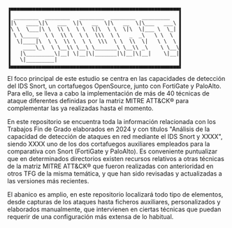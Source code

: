    ▐▀▀▀▀▀▀▀▀▀▀▀▀▀▀▀▀▀▀▀▀▀▀▀▀▀▀▀▀▀▀▀▀▀▀▀▀▀▀▀▀▀▀▀▀▀▀▀▀▀▀▀▀▀▀▌
    ▐ ________  ________   ________  ________  _________   ▌
    ▐|\   ____\|\   ___  \|\   __  \|\   __  \|\___   ___\ ▌
    ▐\ \  \___|\ \  \\ \  \ \  \|\  \ \  \|\  \|___ \  \_| ▌
    ▐ \ \_____  \ \  \\ \  \ \  \\\  \ \   _  _\   \ \  \  ▌
    ▐  \|____|\  \ \  \\ \  \ \  \\\  \ \  \\  \|   \ \  \ ▌
    ▐    ____\_\  \ \__\\ \__\ \_______\ \__\\ _\    \ \__\▌
    ▐   |\_________\|__| \|__|\|_______|\|__|\|__|    \|__|▌
    ▐   \|_________|                                       ▌
    ▐▄▄▄▄▄▄▄▄▄▄▄▄▄▄▄▄▄▄▄▄▄▄▄▄▄▄▄▄▄▄▄▄▄▄▄▄▄▄▄▄▄▄▄▄▄▄▄▄▄▄▄▄▄▄▌

El foco principal de este estudio se centra en las capacidades de detección del IDS Snort, un cortafuegos OpenSource, junto con FortiGate y PaloAlto. Para ello, se lleva a cabo la implementación de más de 40 técnicas de 
ataque diferentes definidas por la matriz MITRE ATT&CK® para complementar las ya realizadas hasta el momento. 

En este repositorio se encuentra toda la información relacionada con los Trabajos Fin de Grado elaborados en 2024 y con titulos "Análisis de la capacidad de detección de ataques en red mediante el IDS Snort y XXXX", siendo XXXX uno de los dos cortafuegos auxiliares empleados para la comparativa con Snort (FortiGate y PaloAlto). Es conveniente puntualizar que en determinados directorios existen recursos relativos a otras técnicas de la matriz MITRE ATT&CK® que fueron realizadas con anterioridad en otros TFG de la misma temática, y que han sido revisadas y actualizadas a las versiones más recientes.

El abanico es amplio, en este repositorio localizará todo tipo de elementos, desde capturas de los ataques hasta ficheros auxiliares, personalizados y elaborados manualmente,
que intervienen en ciertas técnicas que puedan requerir de una configuración más extensa de lo 
habitual.


